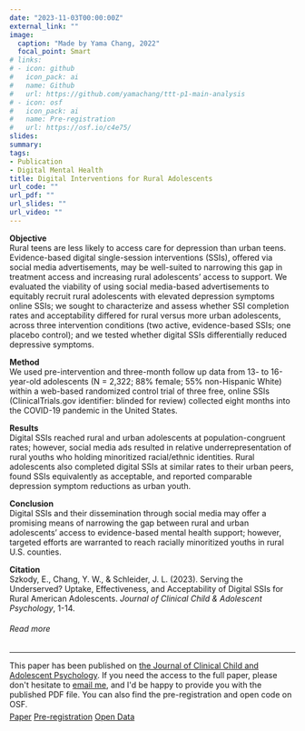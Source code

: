 ```yaml
---
date: "2023-11-03T00:00:00Z"
external_link: ""
image:
  caption: "Made by Yama Chang, 2022"
  focal_point: Smart
# links:
# - icon: github
#   icon_pack: ai
#   name: Github
#   url: https://github.com/yamachang/ttt-p1-main-analysis
# - icon: osf
#   icon_pack: ai
#   name: Pre-registration
#   url: https://osf.io/c4e75/
slides: 
summary: 
tags:
- Publication
- Digital Mental Health
title: Digital Interventions for Rural Adolescents
url_code: ""
url_pdf: ""
url_slides: ""
url_video: ""
---
```


<p><strong>Objective</strong><br>
Rural teens are less likely to access care for depression than urban teens. Evidence-based digital single-session interventions (SSIs), offered via social media advertisements, may be well-suited to narrowing this gap in treatment access and increasing rural adolescents’ access to support. We evaluated the viability of using social media-based advertisements to equitably recruit rural adolescents with elevated depression symptoms online SSIs; we sought to characterize and assess whether SSI completion rates and acceptability differed for rural versus more urban adolescents, across three intervention conditions (two active, evidence-based SSIs; one placebo control); and we tested whether digital SSIs differentially reduced depressive symptoms.</p>
<p><strong>Method</strong><br>
We used pre-intervention and three-month follow up data from 13- to 16-year-old adolescents (N = 2,322; 88% female; 55% non-Hispanic White) within a web-based randomized control trial of three free, online SSIs (ClinicalTrials.gov identifier: blinded for review) collected eight months into the COVID-19 pandemic in the United States.</p>
<p><strong>Results</strong><br>
Digital SSIs reached rural and urban adolescents at population-congruent rates; however, social media ads resulted in relative underrepresentation of rural youths who holding minoritized racial/ethnic identities. Rural adolescents also completed digital SSIs at similar rates to their urban peers, found SSIs equivalently as acceptable, and reported comparable depression symptom reductions as urban youth.</p>

<p><strong>Conclusion</strong><br>
Digital SSIs and their dissemination through social media may offer a promising means of narrowing the gap between rural and urban adolescents’ access to evidence-based mental health support; however, targeted efforts are warranted to reach racially minoritized youths in rural U.S. counties.</p>

<p><strong>Citation</strong><br>
Szkody, E., Chang, Y. W., & Schleider, J. L. (2023). Serving the Underserved? Uptake, Effectiveness, and Acceptability of Digital SSIs for Rural American Adolescents. <i>Journal of Clinical Child & Adolescent Psychology</i>, 1-14.
                    <h6>Read more</h6>
                    <hr>
                    <span>This paper has been published on <a href="https://www.tandfonline.com/doi/abs/10.1080/15374416.2023.2272935">the Journal of Clinical Child and Adolescent Psychology</a>. If you need the access to the full paper, please don't hesitate to <a href="mailto:yc3508@tc.columbia.edu">email me</a>, and I'd be happy to provide you with the published PDF file. You can also find the pre-registration and open code on OSF.</span>
                    <div style="margin-top: 5px;">
                      <a class="btn btn-primary btn text-uppercase js-scroll-trigger" href="https://www.tandfonline.com/doi/abs/10.1080/15374416.2023.2272935">Paper</a>
                      <a class="btn btn-primary btn text-uppercase js-scroll-trigger" href="https://osf.io/9jg5h">Pre-registration</a>
                      <a class="btn btn-primary btn text-uppercase js-scroll-trigger" href="https://osf.io/5dt7q/">Open Data</a>
                    </div>
                  </div>
